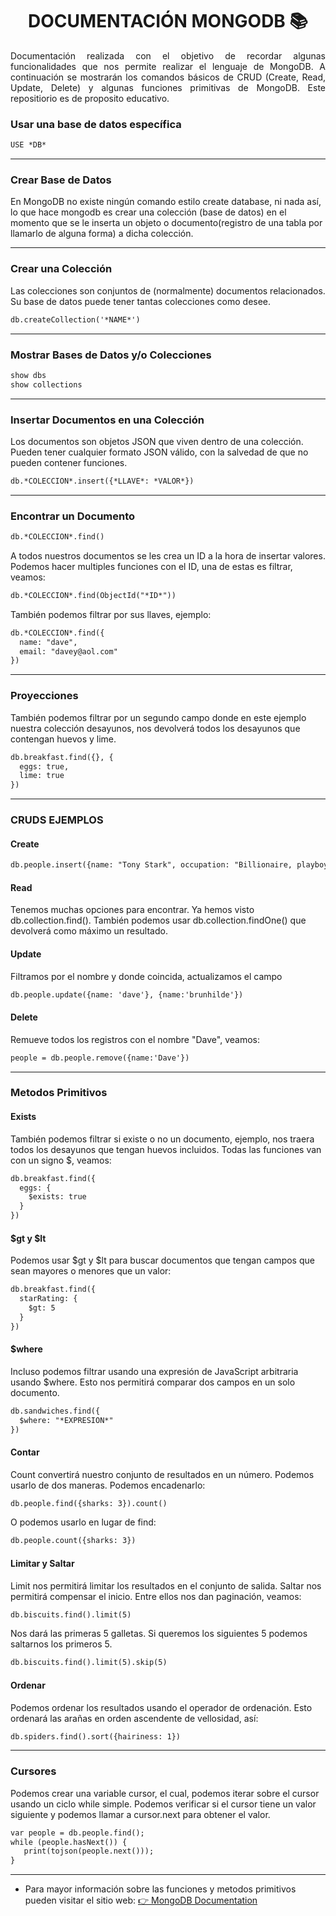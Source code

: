 <h1 align="center">DOCUMENTACIÓN MONGODB 📚</h1> 

<p align="justify">Documentación realizada con el objetivo de recordar algunas funcionalidades que nos permite realizar el lenguaje de MongoDB. A continuación se mostrarán los comandos básicos de CRUD (Create, Read, Update, Delete) y algunas funciones primitivas de MongoDB. Este repositiorio es de proposito educativo.</p>

<p align="justify">

### Usar una base de datos específica	
	
```md
USE *DB*
```

<hr>

### Crear Base de Datos

En MongoDB no existe ningún comando estilo create database, ni nada así, lo que hace mongodb es crear una colección (base de datos) en el momento que se le inserta un objeto o documento(registro de una tabla por llamarlo de alguna forma) a dicha colección.

<hr>

### Crear una Colección

Las colecciones son conjuntos de (normalmente) documentos relacionados. Su base de datos puede tener tantas colecciones como desee. 

```md
db.createCollection('*NAME*')
```

<hr>

### Mostrar Bases de Datos y/o Colecciones

```md
show dbs
show collections
```

<hr>

### Insertar Documentos en una Colección

Los documentos son objetos JSON que viven dentro de una colección. Pueden tener cualquier formato JSON válido, con la salvedad de que no pueden contener funciones.

```md
db.*COLECCION*.insert({*LLAVE*: *VALOR*})
```

<hr>

### Encontrar un Documento

```md
db.*COLECCION*.find()
```

A todos nuestros documentos se les crea un ID a la hora de insertar valores. Podemos hacer multiples funciones con el ID, una de estas es filtrar, veamos:

```md
db.*COLECCION*.find(ObjectId("*ID*"))
```

También podemos filtrar por sus llaves, ejemplo:

```md
db.*COLECCION*.find({
  name: "dave",
  email: "davey@aol.com"
})
```

<hr>

### Proyecciones

También podemos filtrar por un segundo campo donde en este ejemplo nuestra colección desayunos, nos devolverá todos los desayunos que contengan huevos y lime.

```md
db.breakfast.find({}, {
  eggs: true,
  lime: true
})
```

<hr>

### CRUDS EJEMPLOS

#### Create

```md
db.people.insert({name: "Tony Stark", occupation: "Billionaire, playboy, philantropist..."})
```

#### Read

Tenemos muchas opciones para encontrar. Ya hemos visto db.collection.find(). También podemos usar db.collection.findOne() que devolverá como máximo un resultado.

#### Update

Filtramos por el nombre y donde coincida, actualizamos el campo

```md
db.people.update({name: 'dave'}, {name:'brunhilde'})
```

#### Delete

Remueve todos los registros con el nombre "Dave", veamos:

```md
people = db.people.remove({name:'Dave'})
```

<hr>

### Metodos Primitivos

#### Exists
También podemos filtrar si existe o no un documento, ejemplo, nos traera todos los desayunos que tengan huevos incluidos. Todas las funciones van con un signo $, veamos:

```md
db.breakfast.find({
  eggs: {
    $exists: true
  }
})
```

#### $gt y $lt

Podemos usar $gt y $lt para buscar documentos que tengan campos que sean mayores o menores que un valor:

```md
db.breakfast.find({
  starRating: {
    $gt: 5
  }
})
```

#### $where

Incluso podemos filtrar usando una expresión de JavaScript arbitraria usando $where. Esto nos permitirá comparar dos campos en un solo documento.

```md
db.sandwiches.find({
  $where: "*EXPRESION*"
})
```

#### Contar

Count convertirá nuestro conjunto de resultados en un número. Podemos usarlo de dos maneras. Podemos encadenarlo:

```md
db.people.find({sharks: 3}).count()
```

O podemos usarlo en lugar de find:

```md
db.people.count({sharks: 3})
```

#### Limitar y Saltar

Limit nos permitirá limitar los resultados en el conjunto de salida. Saltar nos permitirá compensar el inicio. Entre ellos nos dan paginación, veamos:

```md
db.biscuits.find().limit(5)
```

Nos dará las primeras 5 galletas. Si queremos los siguientes 5 podemos saltarnos los primeros 5.

```md
db.biscuits.find().limit(5).skip(5)
```

#### Ordenar

Podemos ordenar los resultados usando el operador de ordenación. Esto ordenará las arañas en orden ascendente de vellosidad, así:

```md
db.spiders.find().sort({hairiness: 1})
```

<hr>

### Cursores

Podemos crear una variable cursor, el cual, podemos iterar sobre el cursor usando un ciclo while simple. Podemos verificar si el cursor tiene un valor siguiente y podemos llamar a cursor.next para obtener el valor.

```md
var people = db.people.find();
while (people.hasNext()) {
   print(tojson(people.next()));
}
```

<hr>

- Para mayor información sobre las funciones y metodos primitivos pueden visitar el sitio web: 
<a href="http://nicholasjohnson.com/mongo/course/workbook/">👉 MongoDB Documentation</a>

